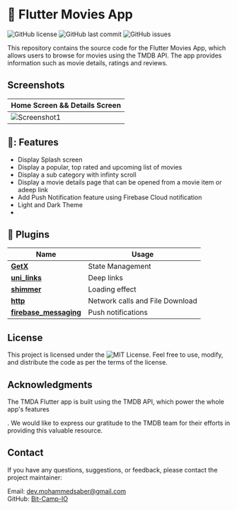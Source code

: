 # 📱 Flutter Movies App

![GitHub license](https://img.shields.io/github/license/Bit-Camp-IO/TMDA-Flutter)
![GitHub last commit](https://img.shields.io/github/last-commit/Bit-Camp-IO/TMDA-Flutter)
![GitHub issues](https://img.shields.io/github/issues/Bit-Camp-IO/TMDA-Flutter)

This repository contains the source code for the Flutter Movies App, which allows users to browse for movies using the TMDB API.
The app provides information such as movie details, ratings and reviews.

## Screenshots

| Home Screen && Details Screen |
| --------------------------------- |
| ![Screenshot1](https://i.ibb.co/9ZrcfPs/playstore-asset.png) |


## 🚀: Features

- Display Splash screen
- Display a popular, top rated and upcoming list of movies
- Display a sub category with infinty scroll
- Display a movie details page that can be opened from a movie item or adeep link
- Add Push Notification feature using Firebase Cloud notification
- Light and Dark Theme
- 

## 🔌 Plugins

| Name                                                                       | Usage                                         |
| -------------------------------------------------------------------------- | --------------------------------------------- |
| [**GetX**](https://pub.dev/packages/get)                                   | State Management                              |
| [**uni_links**](https://pub.dev/packages/uni_links)                        | Deep links                                    |
| [**shimmer**](https://pub.dev/packages/shimmer)                            | Loading effect                                |
| [**http**](https://pub.dev/packages/http)                                  | Network calls and File Download               |
| [**firebase_messaging**](https://pub.dev/packages/firebase_messaging)      | Push notifications                            |


## License

This project is licensed under the ![MIT License](https://img.shields.io/github/license/Bit-Camp-IO/TMDA-Flutter). Feel free to use, modify, and distribute the code as per the terms of the license.

## Acknowledgments

The TMDA Flutter app is built using the TMDB API, which power the whole app's features

. We would like to express our gratitude to the TMDB team for their efforts in providing this valuable resource.

## Contact

If you have any questions, suggestions, or feedback, please contact the project maintainer:

Email: dev.mohammedsaber@gmail.com\
GitHub: [Bit-Camp-IO](https://github.com/DevMohammedSaber)
